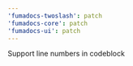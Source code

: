 ```yaml
---
'fumadocs-twoslash': patch
'fumadocs-core': patch
'fumadocs-ui': patch
---
```


Support line numbers in codeblock
